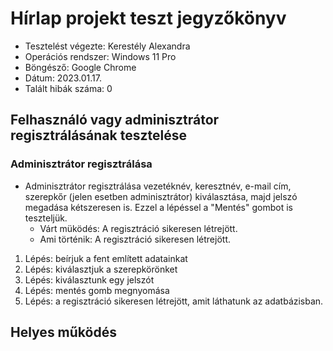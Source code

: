 # Hírlap projekt teszt jegyzőkönyv

- Tesztelést végezte: Kerestély Alexandra
- Operációs rendszer: Windows 11 Pro
- Böngésző: Google Chrome
- Dátum: 2023.01.17.
- Talált hibák száma: 0

## Felhasználó vagy adminisztrátor regisztrálásának tesztelése 
### Adminisztrátor regisztrálása
- Adminisztrátor regisztrálása vezetéknév, keresztnév, e-mail cím, szerepkőr (jelen esetben adminisztrátor) kiválasztása, majd jelszó megadása kétszeresen is. Ezzel a lépéssel a "Mentés" gombot is teszteljük. 
   - Várt müködés: A regisztráció sikeresen létrejött.
   - Ami történik: A regisztráció sikeresen létrejött. 

1. Lépés: beírjuk a fent említett adatainkat
2. Lépés: kiválasztjuk a szerepkörönket
3. Lépés: kiválasztunk egy jelszót
4. Lépés: mentés gomb megnyomása
5. Lépés: a regisztráció sikeresen létrejött, amit láthatunk az adatbázisban. 
   
 ## __Helyes működés__
